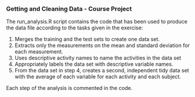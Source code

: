 
### Getting and Cleaning Data - Course Project

The run_analysis.R script contains the code that has been used to produce the 
data file according to the tasks given in the exercise:
1. Merges the training and the test sets to create one data set.
2. Extracts only the measurements on the mean and standard deviation for each 
   measurement. 
3. Uses descriptive activity names to name the activities in the data set
4. Appropriately labels the data set with descriptive variable names. 
5. From the data set in step 4, creates a second, independent tidy data set 
   with the average of each variable for each activity and each subject.

Each step of the analysis is commented in the code. 
